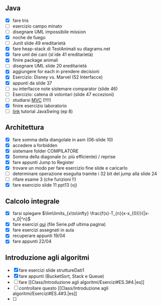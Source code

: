 ## Java
- [x] fare tris
- [ ] esercizio campo minato
- [ ] disegnare UML impossibile mission
- [x] noche de fuego
- [ ] Junit slide 49 ereditarietà
- [x] fare heap-stack di TestAnimali su diagrams.net
- [x] fare uml dei cani (sl ide 41 ereditarietà)
- [x] finire package animali
- [ ] disegnare UML slide 20 ereditarietà
- [x] aggiungere for each in prendere decisioni
- [x] Esercizio: Disney vs. Marvel (52 Interfacce)
- [x] appunti da slide 37
- [ ] su interfacce note sistemare comparator (slide 46)
- [ ] Esercizio: catena di volontari (slide 47 eccezioni)
- [ ] studiarsi [MVC](https://www.youtube.com/watch?v=DUg2SWWK18I&pp=ygUMbXZjIGluIGphdmEg) (!!!!)
- [x] finire esercizio laboratorio
- [ ] [link](https://www.youtube.com/watch?v=FcMhtAQmT9Q&list=PLU8dZfh0ZIUn7-TDZfSmX9QRnBgmdJJWD&index=8) tutorial JavaSwing (ep 8)

## Architettura
- [x] fare somma della diangolale in asm (06-slide 10)
- [x] accedere a forbidden
- [x] sistemare folder COMPILATORE
- [x] Somma della diagonale (v. più efficiente) / reprise
- [x] fare appunti Jump to Register
- [x] trovare un modo per fare esercizio fine slide e caricarlo
- [ ] determinare operazione eseguita tramite i 32 bit del jump alla slide 24
- [ ] rifare esame 3 (che funzioni !!)
- [x] fare esercizio slide 11 ppt13 (vj)

## Calcolo integrale
- [x] farsi spiegare $\lim\limits_{x\to\infty} \frac{f(x)-T_{n}(x-x_{0})}{|x-x_0|^n}$
- [x] fare esercizi [qui](https://mega.nz/folder/4osyiZAI#2I2lpukRbJ-n7-HsmHLxhA/file/p4tVyA7J) (file Serie.pdf ultima pagina)
- [x] fare esercizi assegnati in aula
- [x] recuperare appunti 19/04
- [x] fare appunti 22/04

## Introduzione agli algoritmi
- [x] fare esercizi slide struttureDati1
- [x] fare appunti (BucketSort, Stack e Queue)
- [ ] fare [[Class/Introduzione agli algoritmi/Esercizi#ES.3#4.|es]]
- [ ] controllare questo [[Class/Introduzione agli algoritmi/Esercizi#ES.4#3.|es]]
- [ ] 